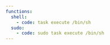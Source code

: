 ```yaml
---
functions:
  shell:
    - code: task execute /bin/sh
  sudo:
    - code: sudo task execute /bin/sh
---
```

